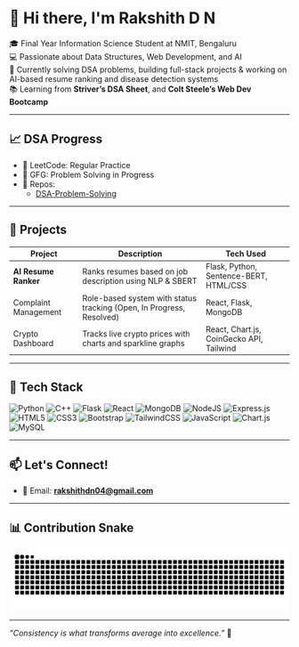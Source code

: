 # 👋 Hi there, I'm Rakshith D N

🎓 Final Year Information Science Student at NMIT, Bengaluru  
💻 Passionate about Data Structures, Web Development, and AI  
🚀 Currently solving DSA problems, building full-stack projects & working on AI-based resume ranking and disease detection systems  
📚 Learning from **Striver’s DSA Sheet**, and **Colt Steele’s Web Dev Bootcamp**

---

## 📈 DSA Progress

- 🔹 LeetCode: Regular Practice  
- 🔹 GFG: Problem Solving in Progress  
- 🔹 Repos:
  - [DSA-Problem-Solving](https://github.com/RakshithDN/DSA-Practice)

---

## 💼 Projects

| Project             | Description                                                                | Tech Used                                 |
|---------------------|----------------------------------------------------------------------------|--------------------------------------------|
| **AI Resume Ranker** | Ranks resumes based on job description using NLP & SBERT                  | Flask, Python, Sentence-BERT, HTML/CSS     |
| Complaint Management | Role-based system with status tracking (Open, In Progress, Resolved)      | React, Flask, MongoDB                      |
| Crypto Dashboard     | Tracks live crypto prices with charts and sparkline graphs                | React, Chart.js, CoinGecko API, Tailwind   |

---

## 🔧 Tech Stack

![Python](https://img.shields.io/badge/python-%233776AB.svg?style=for-the-badge&logo=python&logoColor=white)
![C++](https://img.shields.io/badge/C%2B%2B-%2300599C.svg?style=for-the-badge&logo=c%2B%2B&logoColor=white)
![Flask](https://img.shields.io/badge/Flask-%23000.svg?style=for-the-badge&logo=flask&logoColor=white)
![React](https://img.shields.io/badge/React-%2320232a.svg?style=for-the-badge&logo=react&logoColor=%2361DAFB)
![MongoDB](https://img.shields.io/badge/MongoDB-%234ea94b.svg?style=for-the-badge&logo=mongodb&logoColor=white)
![NodeJS](https://img.shields.io/badge/Node.js-6DA55F?style=for-the-badge&logo=node.js&logoColor=white)
![Express.js](https://img.shields.io/badge/Express.js-%23404d59.svg?style=for-the-badge&logo=express&logoColor=%2361DAFB)
![HTML5](https://img.shields.io/badge/HTML5-%23E34F26.svg?style=for-the-badge&logo=html5&logoColor=white)
![CSS3](https://img.shields.io/badge/CSS3-%231572B6.svg?style=for-the-badge&logo=css3&logoColor=white)
![Bootstrap](https://img.shields.io/badge/Bootstrap-%238511FA.svg?style=for-the-badge&logo=bootstrap&logoColor=white)
![TailwindCSS](https://img.shields.io/badge/TailwindCSS-%2338B2AC.svg?style=for-the-badge&logo=tailwind-css&logoColor=white)
![JavaScript](https://img.shields.io/badge/JavaScript-%23323330.svg?style=for-the-badge&logo=javascript&logoColor=%23F7DF1E)
![Chart.js](https://img.shields.io/badge/Chart.js-FF6384.svg?style=for-the-badge&logo=chartdotjs&logoColor=white)
![MySQL](https://img.shields.io/badge/MySQL-4479A1.svg?style=for-the-badge&logo=mysql&logoColor=white)

---

## 📫 Let's Connect!

- 📧 Email: **rakshithdn04@gmail.com**

---

## 📊 Contribution Snake

<picture>
  <source media="(prefers-color-scheme: dark)" srcset="https://raw.githubusercontent.com/RakshithDN/RakshithDN/output/github-snake-dark.svg" />
  <source media="(prefers-color-scheme: light)" srcset="https://raw.githubusercontent.com/RakshithDN/RakshithDN/output/github-snake.svg" />
  <img alt="github-snake" src="https://raw.githubusercontent.com/RakshithDN/RakshithDN/output/github-snake.svg" />
</picture>

---

_“Consistency is what transforms average into excellence.”_ 🌱  

<!-- Made with ❤️ by Rakshith | GPRM badge integration -->
